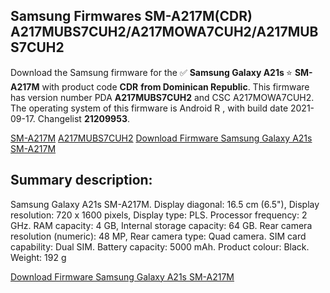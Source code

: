 <h2>Samsung Firmwares SM-A217M(CDR) A217MUBS7CUH2/A217MOWA7CUH2/A217MUBS7CUH2</h2>
Download the Samsung firmware for the ✅ <strong>Samsung Galaxy A21s </strong> ⭐ <strong>SM-A217M</strong> with product code <strong>CDR</strong> <strong> from Dominican Republic</strong>. This firmware has version number PDA <strong>A217MUBS7CUH2</strong> and CSC A217MOWA7CUH2. The operating system of this firmware is Android R , with build date 2021-09-17. Changelist <strong>21209953</strong>.


[SM-A217M](https://samfirm.shop/samsung/model/SM-A217M)
[A217MUBS7CUH2](https://samfirm.shop/samsung/pda/A217MUBS7CUH2)
[Download Firmware Samsung Galaxy A21s SM-A217M](https://samfirm.shop/samsung/firmware/457594)
<h2>Summary description:</h2>
<p>Samsung Galaxy A21s SM-A217M. Display diagonal: 16.5 cm (6.5"), Display resolution: 720 x 1600 pixels, Display type: PLS. Processor frequency: 2 GHz. RAM capacity: 4 GB, Internal storage capacity: 64 GB. Rear camera resolution (numeric): 48 MP, Rear camera type: Quad camera. SIM card capability: Dual SIM. Battery capacity: 5000 mAh. Product colour: Black. Weight: 192 g</p>


[Download Firmware Samsung Galaxy A21s SM-A217M](https://samfirm.shop/samsung/firmware/457594)
